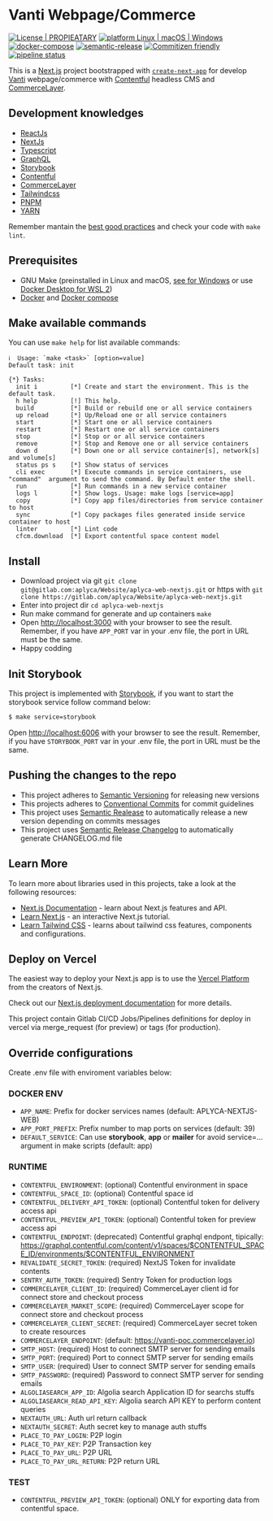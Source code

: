 # Vanti Webpage/Commerce

[![License | PROPIEATARY](https://img.shields.io/badge/License-PROPIETARY-yellow)](https://www.aplyca.com/es/politica-de-privacidad) [![platform Linux | macOS | Windows](https://img.shields.io/badge/platform-Linux%20%7C%20macOS%20%7C%20Windows-lightgrey.svg)](https://www.docker.com/products/docker-desktop) [![docker-compose](https://img.shields.io/badge/%F0%9F%90%B3-docker--compose-blue.svg)](https://medium.com/rate-engineering/using-docker-containers-to-run-a-distributed-application-locally-eeabd360bca3) [![semantic-release](https://img.shields.io/badge/%20%20%F0%9F%93%A6%F0%9F%9A%80-semantic--release-e10079.svg)](https://semantic-release.gitbook.io/semantic-release/) [![Commitizen friendly](https://img.shields.io/badge/commitizen-friendly-brightgreen.svg)](http://commitizen.github.io/cz-cli/) [![pipeline status](https://gitlab.com/aplyca/Website/aplyca-web-nextjs/badges/master/pipeline.svg)](https://gitlab.com/aplyca/Website/aplyca-web-nextjs/commits/main)


This is a [Next.js](https://nextjs.org/) project bootstrapped with [`create-next-app`](https://github.com/vercel/next.js/tree/canary/packages/create-next-app) for develop [Vanti](https://www.grupovanti.com/) webpage/commerce with [Contentful](https://www.contentful.com) headless CMS and [CommerceLayer](https://commercelayer.io/).

## Development knowledges

- [ReactJs](https://reactjs.org/docs/getting-started.html)
- [NextJs](https://nextjs.org/docs)
- [Typescript](https://nextjs.org/learn/excel/typescript)
- [GraphQL](https://www.contentful.com/developers/docs/references/graphql/)
- [Storybook](https://storybook.js.org/docs/react/get-started/introduction)
- [Contentful](https://www.contentful.com/developers/docs/)
- [CommerceLayer](https://commercelayer.io/)
- [Tailwindcss](https://tailwindcomponents.com/cheatsheet/)
- [PNPM](https://pnpm.io/)
- [YARN](https://yarnpkg.com/)

Remember mantain the [best good practices](https://stackoverflow.blog/2022/03/30/best-practices-to-increase-the-speed-for-next-js-apps/) and check your code with `make lint`.

## Prerequisites

- GNU Make (preinstalled in Linux and macOS, [see for Windows](https://stackoverflow.com/questions/32127524/how-to-install-and-use-make-in-windows) or use [Docker Desktop for WSL 2](https://engineering.docker.com/2019/06/docker-hearts-wsl-2/))
- [Docker](https://www.docker.com) and [Docker compose](https://docs.docker.com/compose/)

## Make available commands

You can use `make help` for list available commands:

```
ℹ️  Usage: `make <task>` [option=value]
Default task: init

{*} Tasks:
  init i         [*] Create and start the environment. This is the default task.
  h help         [!] This help.
  build          [*] Build or rebuild one or all service containers
  up reload      [*] Up/Reload one or all service containers
  start          [*] Start one or all service containers
  restart        [*] Restart one or all service containers
  stop           [*] Stop or or all service containers
  remove         [*] Stop and Remove one or all service containers
  down d         [*] Down one or all service container[s], network[s] and volume[s]
  status ps s    [*] Show status of services
  cli exec       [*] Execute commands in service containers, use "command"  argument to send the command. By Default enter the shell.
  run            [*] Run commands in a new service container
  logs l         [*] Show logs. Usage: make logs [service=app]
  copy           [*] Copy app files/directories from service container to host
  sync           [*] Copy packages files generated inside service container to host
  linter         [*] Lint code
  cfcm.download  [*] Export contentful space content model
```
## Install

- Download project via git `git clone git@gitlab.com:aplyca/Website/aplyca-web-nextjs.git` or https with `git clone https://gitlab.com/aplyca/Website/aplyca-web-nextjs.git`
- Enter into project dir `cd aplyca-web-nextjs`
- Run make command for generate and up containers `make`
- Open [http://localhost:3000](http://localhost:3000) with your browser to see the result. Remember, if you have `APP_PORT` var in your .env file, the port in URL must be the same.
- Happy codding

## Init Storybook

This project is implemented with [Storybook](https://storybook.js.org/), if you want to start the storybook service follow command below:

```bash
$ make service=storybook
```

Open [http://localhost:6006](http://localhost:6006) with your browser to see the result. Remember, if you have `STORYBOOK_PORT` var in your .env file, the port in URL must be the same.

## Pushing the changes to the repo

-   This project adheres to [Semantic Versioning](https://semver.org/spec/v2.0.0.html) for releasing new versions
-   This projects adheres to [Conventional Commits](https://conventionalcommits.org) for commit guidelines
-   This project uses [Semantic Realease](https://semantic-release.gitbook.io/semantic-release) to automatically release a new version depending on commits messages
-   This project uses [Semantic Release Changelog](https://github.com/semantic-release/changelog) to automatically generate CHANGELOG.md file

## Learn More

To learn more about libraries used in this projects, take a look at the following resources:

- [Next.js Documentation](https://nextjs.org/docs) - learn about Next.js features and API.
- [Learn Next.js](https://nextjs.org/learn) - an interactive Next.js tutorial.
- [Learn Tailwind CSS](https://tailwindcss.com/docs) - learns about tailwind css features, components and configurations.

## Deploy on Vercel

The easiest way to deploy your Next.js app is to use the [Vercel Platform](https://vercel.com/new?utm_medium=default-template&filter=next.js&utm_source=create-next-app&utm_campaign=create-next-app-readme) from the creators of Next.js.

Check out our [Next.js deployment documentation](https://nextjs.org/docs/deployment) for more details.

This project contain Gitlab CI/CD Jobs/Pipelines definitions for deploy in vercel via merge_request (for preview) or tags (for production).

## Override configurations

Create .env file with enviroment variables below:

### DOCKER ENV
- `APP_NAME`: Prefix for docker services names (default: APLYCA-NEXTJS-WEB)
- `APP_PORT_PREFIX`: Prefix number to map ports on services (default: 39)
- `DEFAULT_SERVICE`: Can use **storybook**, **app** or **mailer** for avoid service=... argument in make scripts (default: app)


### RUNTIME

- `CONTENTFUL_ENVIRONMENT`: (optional) Contentful environment in space
- `CONTENTFUL_SPACE_ID`: (optional) Contentful space id
- `CONTENTFUL_DELIVERY_API_TOKEN`: (optional) Contentful token for delivery access api
- `CONTENTFUL_PREVIEW_API_TOKEN`: (optional) Contentful token for preview access api
- `CONTENTFUL_ENDPOINT`: (deprecated) Contentful graphql endpont, tipically: https://graphql.contentful.com/content/v1/spaces/$CONTENTFUL_SPACE_ID/environments/$CONTENTFUL_ENVIRONMENT
- `REVALIDATE_SECRET_TOKEN`: (required) NextJS Token for invalidate contents
- `SENTRY_AUTH_TOKEN`: (required) Sentry Token for production logs
- `COMMERCELAYER_CLIENT_ID`: (required) CommerceLayer client id for connect store and checkout process
- `COMMERCELAYER_MARKET_SCOPE`: (required) CommerceLayer scope for connect store and checkout process
- `COMMERCELAYER_CLIENT_SECRET`: (required) CommerceLayer secret token to create resources
- `COMMERCELAYER_ENDPOINT`: (default: https://vanti-poc.commercelayer.io)
- `SMTP_HOST`: (required) Host to connect SMTP server for sending emails
- `SMTP_PORT`: (required) Port to connect SMTP server for sending emails
- `SMTP_USER`: (required) User to connect SMTP server for sending emails
- `SMTP_PASSWORD`: (required) Password to connect SMTP server for sending emails
- `ALGOLIASEARCH_APP_ID`: Algolia search Application ID for searchs stuffs
- `ALGOLIASEARCH_READ_API_KEY`: Algolia search API KEY to perform content queries
- `NEXTAUTH_URL`: Auth url return callback
- `NEXTAUTH_SECRET`: Auth secret key to manage auth stuffs
- `PLACE_TO_PAY_LOGIN`: P2P login
- `PLACE_TO_PAY_KEY`: P2P Transaction key
- `PLACE_TO_PAY_URL`: P2P URL
- `PLACE_TO_PAY_URL_RETURN`: P2P return URL

### TEST

- `CONTENTFUL_PREVIEW_API_TOKEN`: (optional) ONLY for exporting data from contentful space.

